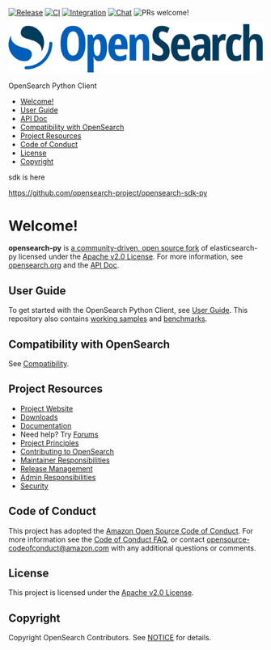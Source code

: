 

[![Release](https://github.com/opensearch-project/opensearch-py/actions/workflows/unified-release.yml/badge.svg)](https://github.com/opensearch-project/opensearch-py/actions/workflows/unified-release.yml)
[![CI](https://github.com/opensearch-project/opensearch-py/actions/workflows/ci.yml/badge.svg)](https://github.com/opensearch-project/opensearch-py/actions/workflows/ci.yml)
[![Integration](https://github.com/opensearch-project/opensearch-py/actions/workflows/integration.yml/badge.svg)](https://github.com/opensearch-project/opensearch-py/actions/workflows/integration.yml)
[![Chat](https://img.shields.io/badge/chat-on%20forums-blue)](https://discuss.opendistrocommunity.dev/c/clients/)
![PRs welcome!](https://img.shields.io/badge/PRs-welcome!-success)

![OpenSearch logo](https://github.com/opensearch-project/opensearch-py/raw/main/OpenSearch.svg)

OpenSearch Python Client

- [Welcome!](https://github.com/opensearch-project/opensearch-py#welcome)
- [User Guide](https://github.com/opensearch-project/opensearch-py#user-guide)
- [API Doc](https://opensearch-project.github.io/opensearch-py/)
- [Compatibility with OpenSearch](https://github.com/opensearch-project/opensearch-py#compatibility-with-opensearch)
- [Project Resources](https://github.com/opensearch-project/opensearch-py#project-resources)
- [Code of Conduct](https://github.com/opensearch-project/opensearch-py#code-of-conduct)
- [License](https://github.com/opensearch-project/opensearch-py#license)
- [Copyright](https://github.com/opensearch-project/opensearch-py#copyright)

sdk is here

https://github.com/opensearch-project/opensearch-sdk-py


# Welcome!

**opensearch-py** is [a community-driven, open source fork](https://aws.amazon.com/blogs/opensource/introducing-opensearch/)
of elasticsearch-py licensed under the [Apache v2.0 License](https://github.com/opensearch-project/opensearch-py/blob/main/LICENSE.txt). 
For more information, see [opensearch.org](https://opensearch.org/) and the [API Doc](https://opensearch-project.github.io/opensearch-py/).

## User Guide

To get started with the OpenSearch Python Client, see [User Guide](https://github.com/opensearch-project/opensearch-py/blob/main/USER_GUIDE.md). This repository also contains [working samples](https://github.com/opensearch-project/opensearch-py/tree/main/samples) and [benchmarks](https://github.com/opensearch-project/opensearch-py/tree/main/benchmarks).

## Compatibility with OpenSearch

See [Compatibility](https://github.com/opensearch-project/opensearch-py/blob/main/COMPATIBILITY.md).

## Project Resources

* [Project Website](https://opensearch.org/)
* [Downloads](https://opensearch.org/downloads.html)
* [Documentation](https://opensearch.org/docs/latest/clients/python/)
* Need help? Try [Forums](https://discuss.opendistrocommunity.dev/)
* [Project Principles](https://opensearch.org/#principles)
* [Contributing to OpenSearch](https://github.com/opensearch-project/opensearch-py/blob/main/CONTRIBUTING.md)
* [Maintainer Responsibilities](https://github.com/opensearch-project/opensearch-py/blob/main/MAINTAINERS.md)
* [Release Management](https://github.com/opensearch-project/opensearch-py/blob/main/RELEASING.md)
* [Admin Responsibilities](https://github.com/opensearch-project/opensearch-py/blob/main/ADMINS.md)
* [Security](https://github.com/opensearch-project/opensearch-py/blob/main/SECURITY.md)

## Code of Conduct

This project has adopted the 
[Amazon Open Source Code of Conduct](https://github.com/opensearch-project/opensearch-py/blob/main/CODE_OF_CONDUCT.md).
For more information see the [Code of Conduct FAQ](https://aws.github.io/code-of-conduct-faq), or contact 
[opensource-codeofconduct@amazon.com](mailto:opensource-codeofconduct@amazon.com) with any additional questions or comments.

## License

This project is licensed under the
[Apache v2.0 License](https://github.com/opensearch-project/opensearch-py/blob/main/LICENSE.txt).

## Copyright

Copyright OpenSearch Contributors. See 
[NOTICE](https://github.com/opensearch-project/opensearch-py/blob/main/NOTICE.txt) for details.
